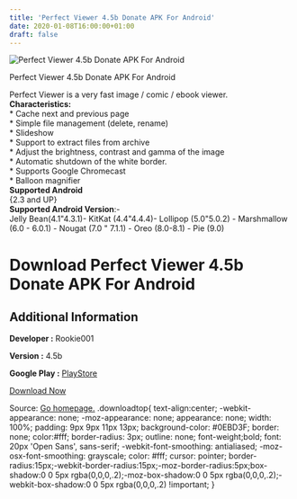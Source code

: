 ```yaml
---
title: 'Perfect Viewer 4.5b Donate APK For Android'
date: 2020-01-08T16:00:00+01:00
draft: false
---
```


![Perfect Viewer 4.5b Donate APK For Android](https://i0.wp.com/apkhome.net/wp-content/uploads/2020/01/Perfect-Viewer-4.5b-Donate.png "Perfect Viewer 4.5b Donate APK For Android")

  

Perfect Viewer 4.5b Donate APK For Android

Perfect Viewer is a very fast image / comic / ebook viewer.  
**Characteristics:**  
\* Cache next and previous page  
\* Simple file management (delete, rename)  
\* Slideshow  
\* Support to extract files from archive  
\* Adjust the brightness, contrast and gamma of the image  
\* Automatic shutdown of the white border.  
\* Supports Google Chromecast  
\* Balloon magnifier  
**Supported Android**  
{2.3 and UP}  
**Supported Android Version**:-  
Jelly Bean(4.1"4.3.1)- KitKat (4.4"4.4.4)- Lollipop (5.0"5.0.2) - Marshmallow (6.0 - 6.0.1) - Nougat (7.0 " 7.1.1) - Oreo (8.0-8.1) - Pie (9.0)

Download Perfect Viewer 4.5b Donate APK For Android
===================================================

Additional Information
----------------------

**Developer :** Rookie001

**Version :** 4.5b

**Google Play :** [PlayStore](https://play.google.com/store/apps/details?id=com.rookiestudio.perfectviewer)

  

[Download Now](https://store4app.co/post/perfect-viewer-4-5b-donate-apk-for-android_1578495399)

  
Source: [Go homepage.](https://store4app.co/post/perfect-viewer-4-5b-donate-apk-for-android_1578495399) .downloadtop{ text-align:center; -webkit-appearance: none; -moz-appearance: none; appearance: none; width: 100%; padding: 9px 9px 11px 13px; background-color: #0EBD3F; border: none; color:#fff; border-radius: 3px; outline: none; font-weight;bold; font: 20px 'Open Sans', sans-serif; -webkit-font-smoothing: antialiased; -moz-osx-font-smoothing: grayscale; color: #fff; cursor: pointer; border-radius:15px;-webkit-border-radius:15px;-moz-border-radius:5px;box-shadow:0 0 5px rgba(0,0,0,.2);-moz-box-shadow:0 0 5px rgba(0,0,0,.2);-webkit-box-shadow:0 0 5px rgba(0,0,0,.2) !important; }